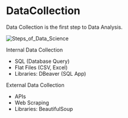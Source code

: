 # DataCollection
Data Collection is the first step to Data Analysis.


![Steps_of_Data_Science](https://github.com/drewpeterson1/DataCollection/assets/152465987/d8226928-4a6e-4be4-96b5-549496e1279d)

Internal Data Collection
- SQL (Database Query)
- Flat Files (CSV, Excel)
- Libraries: DBeaver (SQL App)

External Data Collection
- APIs
- Web Scraping
- Libraries: BeautifulSoup
